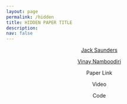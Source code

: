 ```yaml
---
layout: page
permalink: /hidden
title: HIDDEN PAPER TITLE
description:
nav: false
---
```


<div class="container">
  <div class="row">
    <div class="col-sm">
      <p style="text-align:center"><a href=https://jsaunders909.github.io>Jack Saunders</a></p>
    </div>
    <div class="col-sm">
      <p style="text-align:center"><a href=https://vinaypn.github.io>Vinay Namboodiri</a></p>
    </div>
  </div>
</div>

 
<div class="container">
  <div class="row">
    <div class="col-sm">
      <p style="text-align:center"><a>Paper Link</a></p>
    </div>
    <div class="col-sm">
      <p style="text-align:center">Video</p>
    </div>
    <div class="col-sm">
      <p style="text-align:center">Code</p>
    </div>
  </div>
</div>




